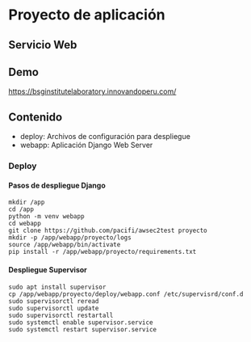 # Proyecto de aplicación
## Servicio Web

## Demo

https://bsginstitutelaboratory.innovandoperu.com/

## Contenido 

- deploy: Archivos de configuración para despliegue
- webapp: Aplicación Django Web Server 

### Deploy
#### Pasos de despliegue Django



    mkdir /app
    cd /app
    python -m venv webapp
    cd webapp 
    git clone https://github.com/pacifi/awsec2test proyecto
    mkdir -p /app/webapp/proyecto/logs
    source /app/webapp/bin/activate
    pip install -r /app/webapp/proyecto/requirements.txt

#### Despliegue Supervisor

    sudo apt install supervisor
    cp /app/webapp/proyecto/deploy/webapp.conf /etc/supervisrd/conf.d
    sudo supervisorctl reread
    sudo supervisorctl update
    sudo supervisorctl restartall
    sudo systemctl enable supervisor.service
    sudo systemctl restart supervisor.service
    

